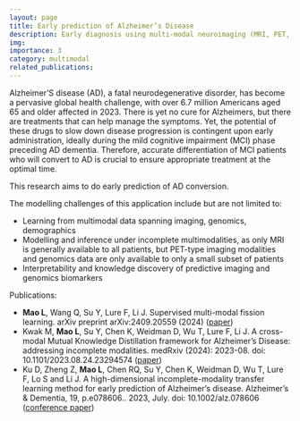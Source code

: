 ```yaml
---
layout: page
title: Early prediction of Alzheimer’s Disease
description: Early diagnosis using multi-modal neuroimaging (MRI, PET, AV45)
img:
importance: 3
category: multimodal
related_publications: 
---
```


Alzheimer’S disease (AD), a fatal neurodegenerative disorder, has become a pervasive global health challenge, with over 6.7 million Americans aged 65 and older affected in 2023. There is yet no cure for Alzheimers, but there are treatments that can help manage the symptoms. Yet, the potential of these drugs to slow down disease progression is contingent upon early administration, ideally during the mild cognitive impairment (MCI) phase preceding AD dementia. Therefore, accurate differentiation of MCI patients who will convert to AD is crucial to ensure appropriate treatment at the optimal time.

This research aims to do early prediction of AD conversion.

The modelling challenges of this application include but are not limited to:
* Learning from multimodal data spanning imaging, genomics, demographics
* Modelling and inference under incomplete multimodalities, as only MRI is generally available to all patients, but PET-type imaging modalities and genomics data are only available to only a small subset of patients 
* Interpretability and knowledge discovery of predictive imaging and genomics biomarkers 


Publications:
- **Mao L**, Wang Q, Su Y, Lure F, Li J. Supervised multi-modal fission learning. arXiv preprint arXiv:2409.20559 (2024) ([paper](https://arxiv.org/abs/2410.10005))
- Kwak M, **Mao L**, Su Y, Chen K, Weidman D, Wu T, Lure F, Li J. A cross-modal Mutual Knowledge Distillation framework for Alzheimer’s Disease: addressing incomplete modalities. medRxiv (2024): 2023-08. doi: 10.1101/2023.08.24.23294574 ([paper](https://pmc.ncbi.nlm.nih.gov/articles/PMC10473798/))
- Ku D, Zheng Z, **Mao L**, Chen RQ, Su Y, Chen K, Weidman D, Wu T, Lure F, Lo S and Li J. A high-dimensional incomplete-modality transfer learning method for early prediction of Alzheimer’s disease. Alzheimer’s & Dementia, 19, p.e078606.. 2023, July. doi: 10.1002/alz.078606 ([conference paper](https://alz-journals.onlinelibrary.wiley.com/doi/abs/10.1002/alz.078606))



